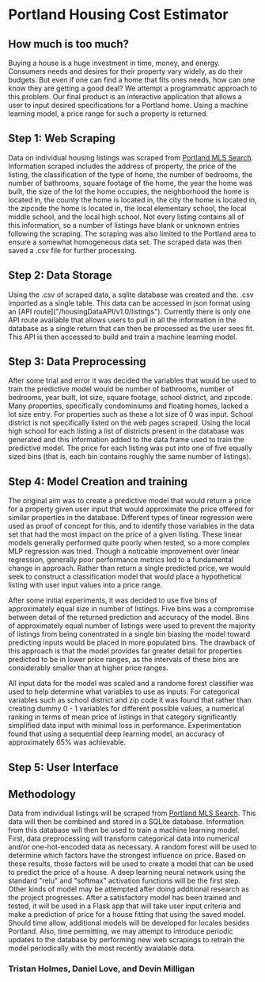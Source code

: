 # Portland Housing Cost Estimator

## How much is too much?
Buying a house is a huge investment in time, money, and energy. Consumers needs and desires for their property vary widely, as do their budgets. But even if one can find a home that fits ones needs, how can one know they are getting a good deal? We attempt a programmatic approach to this problem. Our final product is an interactive application that allows a user to input desired specifications for a Portland home. Using a machine learning model, a price range for such a property is returned.

## Step 1: Web Scraping
Data on individual housing listings was scraped from [Portland MLS Search](https://www.portlandmlsdirect.com/). Information scraped includes the address of property, the price of the listing, the classification of the type of home, the number of bedrooms, the number of bathrooms, square footage of the home, the year the home was built, the size of the lot the home occupies, the neighborhood the home is located in, the county the home is located in, the city the home is located in, the zipcode the home is located in, the local elementary school, the local middle school, and the local high school. Not every listing contains all of this information, so a number of listings have blank or unknown entries following the scraping. The scraping was also limited to the Portland area to ensure a somewhat homogeneous data set. The scraped data was then saved a .csv file for further processing.

## Step 2: Data Storage
Using the .csv of scraped data, a sqlite database was created and the. .csv imported as a single table. This data can be accessed in json format using an [API route]("<home url>/housingDataAPI/v1.0/listings"). Currently there is only one API route available that allows users to pull in all the information in the database as a single return that can then be processed as the user sees fit. This API is then accessed to build and train a machine learning model.

## Step 3: Data Preprocessing
After some trial and error it was decided the variables that would be used to train the predictive model would be number of bathrooms, number of bedrooms, year built, lot size, square footage, school district, and zipcode. Many properties, specifically condominiums and floating homes, lacked a lot size entry. For properties such as these a lot size of 0 was input. School district is not specifically listed on the web pages scraped. Using the local high school for each listing a list of districts present in the database was generated and this information added to the data frame used to train the predictive model. The price for each listing was put into one of five equally sized bins (that is, each bin contains roughly the same number of listings).

## Step 4: Model Creation and training
The original aim was to create a predictive model that would return a price for a property given user input that would approximate the price offered for similar properties in the database. Different types of linear regression were used as proof of concept for this, and to identify those variables in the data set that had the most impact on the price of a given listing. These linear models generally performed quite poorly when tested, so a more complex MLP regression was tried. Though a noticable improvement over linear regression, generally poor performance metrics led to a fundamental change in approach. Rather than return a single predicted price, we would seek to construct a classification model that would place a hypothetical listing with user input values into a price range.

After some initial experiments, it was decided to use five bins of approximately equal size in number of listings. Five bins was a compromise between detail of the returned prediction and accuracy of the model. Bins of approximately equal number of listings were used to prevent the majority of listings from being conentrated in a single bin biasing the model toward predicting inputs would be placed in more populated bins. The drawback of this approach is that the model provides far greater detail for properties predicted to be in lower price ranges, as the intervals of these bins are considerably smaller than at higher price ranges.

All input data for the model was scaled and a randome forest classifier was used to help determine what variables to use as inputs. For categorical variables such as school district and zip code it was found that rather than creating dummy 0 - 1 variables for different possible values, a numerical ranking in terms of mean price of listings in that category significantly simplified data input with minimal loss in performance. Experimentation found that using a sequential deep learning model, an accuracy of approximately 65% was achievable.



## Step 5: User Interface


## Methodology
Data from individual listings will be scraped from [Portland MLS Search](https://www.portlandmlsdirect.com/). This data will then be combined and stored in a SQLite database. Information from this database will then be used to train a machine learning model. First, data preprocessing will transform categorical data into numerical and/or one-hot-encoded data as necessary. A random forest will be used to determine which factors have the strongest influence on price. Based on these results, those factors will be used to create a model that can be used to predict the price of a house. A deep learning neural network using the standard "relu" and "softmax" activation functions will be the first step. Other kinds of model may be attempted after doing additional research as the project progresses. After a satisfactory model has been trained and tested, it will be used in a Flask app that will take user input criteria and make a prediction of price for a house fitting that using the saved model. Should time allow, additional models will be developed for locales besides Portland. Also, time permitting, we may attempt to introduce periodic updates to the database by performing new web scrapings to retrain the model periodically with the most recently avaialable data.

### Tristan Holmes, Daniel Love, and Devin Milligan
